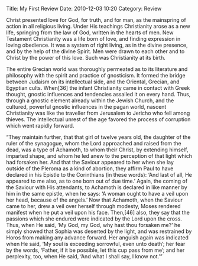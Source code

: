 Title: My First Review
Date: 2010-12-03 10:20
Category: Review

Christ presented love for God, for truth, and for man, as the mainspring of action in all religious living. Under His teachings Christianity arose as a new life, springing from the law of God, written in the hearts of men. New Testament Christianity was a life born of love, and finding expression in loving obedience. It was a system of right living, as in the divine presence, and by the help of the divine Spirit. Men were drawn to each other and to Christ by the power of this love. Such was Christianity at its birth.

The entire Grecian world was thoroughly permeated as to its literature and philosophy with the spirit and practice of gnosticism. It formed the bridge between Judaism on its intellectual side, and the Oriental, Grecian, and Egyptian cults. When[36] the infant Christianity came in contact with Greek thought, gnostic influences and tendencies assailed it on every hand. Thus, through a gnostic element already within the Jewish Church, and the cultured, powerful gnostic influences in the pagan world, nascent Christianity was like the traveller from Jerusalem to Jericho who fell among thieves. The intellectual unrest of the age favored the process of corruption which went rapidly forward.

“They maintain further, that that girl of twelve years old, the daughter of the ruler of the synagogue, whom the Lord approached and raised from the dead, was a type of Achamoth, to whom their Christ, by extending himself, imparted shape, and whom he led anew to the perception of that light which had forsaken her. And that the Saviour appeared to her when she lay outside of the Pleroma as a kind of abortion, they affirm Paul to have declared in his Epistle to the Corinthians (in these words): ‘And last of all, He appeared to me also, as to one born out of due time.’ Again, the coming of the Saviour with His attendants, to Achamoth is declared in like manner by him in the same epistle, when he says: ‘A woman ought to have a veil upon her head, because of the angels.’ Now that Achamoth, when the Saviour came to her, drew a veil over herself through modesty, Moses rendered manifest when he put a veil upon his face. Then,[46] also, they say that the passions which she endured were indicated by the Lord upon the cross. Thus, when He said, ‘My God, my God, why hast thou forsaken me?’ he simply showed that Sophia was deserted by the light, and was restrained by Horos from making any advance forward. Her anguish again was indicated when He said, ‘My soul is exceeding sorrowful, even unto death’; her fear by the words, ‘Father, if it be possible, let this cup pass from me’; and her perplexity, too, when He said, ‘And what I shall say, I know not.’”